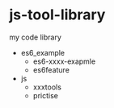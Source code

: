 # js-tool-library
my code library

- es6_example
    - es6-xxxx-exapmle
    - es6feature
- js
    - xxxtools
    - prictise
